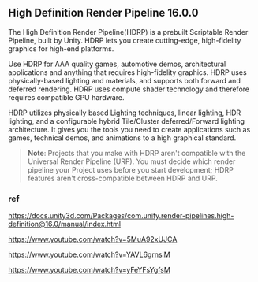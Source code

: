 ## High Definition Render Pipeline 16.0.0

The High Definition Render Pipeline(HDRP) is a prebuilt Scriptable Render Pipeline, built by Unity. HDRP lets you create cutting-edge, high-fidelity graphics for high-end platforms.
 
Use HDRP for AAA quality games, automotive demos, architectural applications and anything that requires high-fidelity graphics. HDRP uses physically-based lighting and materials, and supports both forward and deferred rendering. HDRP uses compute shader technology and therefore requires compatible GPU hardware.
 
HDRP utilizes physically based Lighting techniques, linear lighting, HDR lighting, and a configurable hybrid Tile/Cluster deferred/Forward lighting architecture. It gives you the tools you need to create applications such as games, technical demos, and animations to a high graphical standard.


> **Note**: Projects that you make with HDRP aren't compatible with the Universal Render Pipeline (URP). You must decide which render pipeline your Project uses before you start development; HDRP features aren't cross-compatible between HDRP and URP.

### ref
https://docs.unity3d.com/Packages/com.unity.render-pipelines.high-definition@16.0/manual/index.html

https://www.youtube.com/watch?v=5MuA92xUJCA

https://www.youtube.com/watch?v=YAVL6grnsiM

https://www.youtube.com/watch?v=yFeYFsYgfsM

